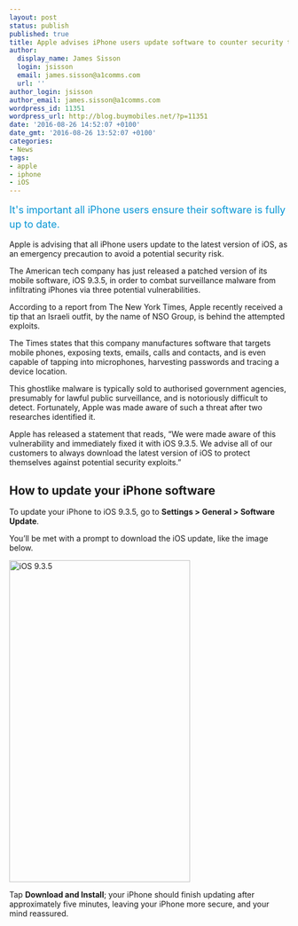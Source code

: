 ```yaml
---
layout: post
status: publish
published: true
title: Apple advises iPhone users update software to counter security threat
author:
  display_name: James Sisson
  login: jsisson
  email: james.sisson@a1comms.com
  url: ''
author_login: jsisson
author_email: james.sisson@a1comms.com
wordpress_id: 11351
wordpress_url: http://blog.buymobiles.net/?p=11351
date: '2016-08-26 14:52:07 +0100'
date_gmt: '2016-08-26 13:52:07 +0100'
categories:
- News
tags:
- apple
- iphone
- iOS
---
```

<p><span class="postStandFirst" style="color: #0896d5; line-height: 26px; font-size: 18px;">It's important all iPhone users ensure their software is fully up to date.</span></p>
<p>Apple is advising that all iPhone users update to the latest version of iOS, as an emergency precaution to avoid a potential security risk.</p>
<p>The American tech company has just released a patched version of its mobile software, iOS 9.3.5, in order to combat surveillance malware from infiltrating iPhones via three potential vulnerabilities.</p>
<p>According to a report from The New York Times, Apple recently received a tip that an Israeli outfit, by the name of NSO Group, is behind the attempted exploits.</p>
<p>The Times states that this company manufactures software that targets mobile phones, exposing texts, emails, calls and contacts, and is even capable of tapping into microphones, harvesting passwords and tracing a device location.</p>
<p>This ghostlike malware is typically sold to authorised government agencies, presumably for lawful public surveillance, and is notoriously difficult to detect. Fortunately, Apple was made aware of such a threat after two researches identified it.</p>
<p>Apple has released a statement that reads, &ldquo;We were made aware of this vulnerability and immediately fixed it with iOS 9.3.5. We advise all of our customers to always download the latest version of iOS to protect themselves against potential security exploits.&rdquo;</p>
<h2>How to update your iPhone software</h2>
<p>To update your iPhone to iOS 9.3.5, go to <strong>Settings > General > Software Update</strong>.</p>
<p>You&rsquo;ll be met with a prompt to download the iOS update, like the image below.</p>
<p><img class="aligncenter wp-image-11353" src="https://a1comms-blog-buymobiles.storage.googleapis.com/2016/08/iOS-9.3.5.png" alt="iOS 9.3.5" width="326" height="580" /></p>
<p>Tap <strong>Download and Install</strong>; your iPhone should finish updating after approximately five minutes, leaving your iPhone more secure, and your mind reassured.</p>
